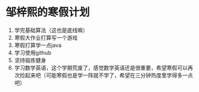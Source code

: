 # 邹梓熙的寒假计划

1. 学完基础算法（这也是底线嘛）
2. 寒假大作业打算写一个游戏
3. 寒假打算学一点java
4. 学习使用github
5. 坚持锻炼健身
6. 学习数学英语，这个学期荒废了，感觉数学英语还是很重要，希望寒假可以再次捡起来吧（可能寒假也是学一阵就不学了，希望在三分钟热度里学得多一点吧）